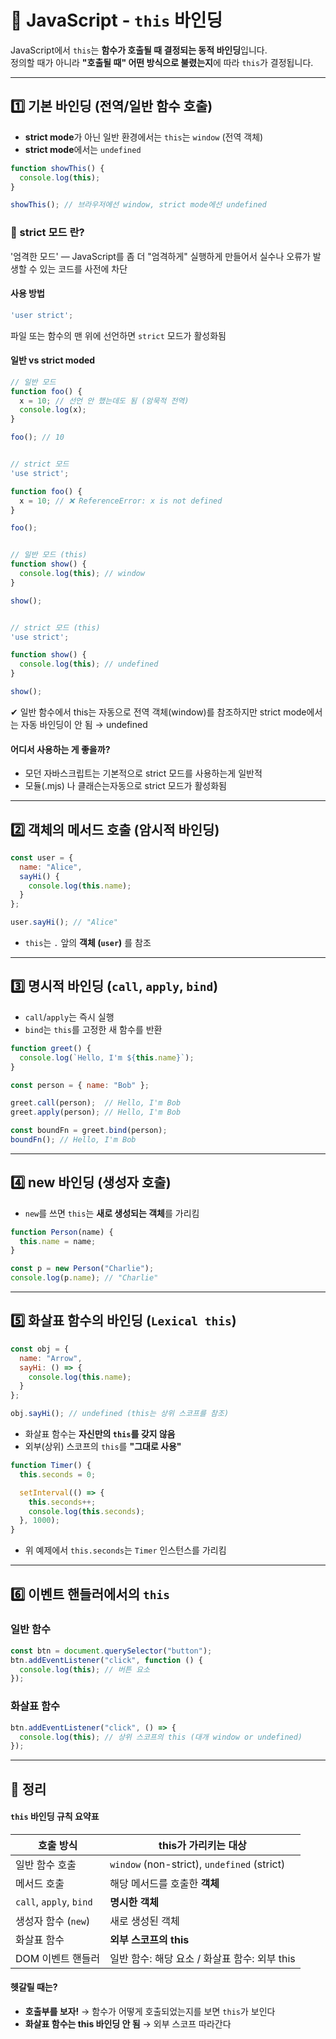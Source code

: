 # 🔗 JavaScript - `this` 바인딩

JavaScript에서 `this`는 **함수가 호출될 때 결정되는 동적 바인딩**입니다.  
정의할 때가 아니라 **"호출될 때" 어떤 방식으로 불렸는지**에 따라 `this`가 결정됩니다.

---

## 1️⃣ 기본 바인딩 (전역/일반 함수 호출)

- **strict mode**가 아닌 일반 환경에서는 `this`는 `window` (전역 객체)
- **strict mode**에서는 `undefined`

```js
function showThis() {
  console.log(this);
}

showThis(); // 브라우저에선 window, strict mode에선 undefined
```

### 🔐 strict 모드 란?

'엄격한 모드' — JavaScript를 좀 더 "엄격하게" 실행하게 만들어서 실수나 오류가 발생할 수 있는 코드를 사전에 차단

#### 사용 방법

```js
'user strict';
```

파일 또는 함수의 맨 위에 선언하면 `strict` 모드가 활성화됨

#### 일반 vs strict moded

```js
// 일반 모드 
function foo() {
  x = 10; // 선언 안 했는데도 됨 (암묵적 전역)
  console.log(x);
}

foo(); // 10


// strict 모드
'use strict';

function foo() {
  x = 10; // ❌ ReferenceError: x is not defined
}

foo();


// 일반 모드 (this)
function show() {
  console.log(this); // window
}

show();


// strict 모드 (this)
'use strict';

function show() {
  console.log(this); // undefined
}

show();
```

✔ 일반 함수에서 this는 자동으로 전역 객체(window)를 참조하지만 strict mode에서는 자동 바인딩이 안 됨 → undefined

#### 어디서 사용하는 게 좋을까?

- 모던 자바스크립트는 기본적으로 strict 모드를 사용하는게 일반적
- 모듈(.mjs) 나 클래슨는자동으로 strict 모드가 활성화됨 

---

## 2️⃣ 객체의 메서드 호출 (암시적 바인딩)

```js
const user = {
  name: "Alice",
  sayHi() {
    console.log(this.name);
  }
};

user.sayHi(); // "Alice"
```

- `this`는 `.` 앞의 **객체 (`user`)** 를 참조

---

## 3️⃣ 명시적 바인딩 (`call`, `apply`, `bind`)

- `call`/`apply`는 즉시 실행
- `bind`는 `this`를 고정한 새 함수를 반환

```js
function greet() {
  console.log(`Hello, I'm ${this.name}`);
}

const person = { name: "Bob" };

greet.call(person);  // Hello, I'm Bob
greet.apply(person); // Hello, I'm Bob

const boundFn = greet.bind(person);
boundFn(); // Hello, I'm Bob
```

---

## 4️⃣ new 바인딩 (생성자 호출)

- `new`를 쓰면 `this`는 **새로 생성되는 객체**를 가리킴

```js
function Person(name) {
  this.name = name;
}

const p = new Person("Charlie");
console.log(p.name); // "Charlie"
```

---

## 5️⃣ 화살표 함수의 바인딩 (`Lexical this`)

```js
const obj = {
  name: "Arrow",
  sayHi: () => {
    console.log(this.name);
  }
};

obj.sayHi(); // undefined (this는 상위 스코프를 참조)
```

- 화살표 함수는 **자신만의 `this`를 갖지 않음**
- 외부(상위) 스코프의 `this`를 **"그대로 사용"**

```js
function Timer() {
  this.seconds = 0;

  setInterval(() => {
    this.seconds++;
    console.log(this.seconds);
  }, 1000);
}
```

- 위 예제에서 `this.seconds`는 `Timer` 인스턴스를 가리킴

---

## 6️⃣ 이벤트 핸들러에서의 `this`

### 일반 함수

```js
const btn = document.querySelector("button");
btn.addEventListener("click", function () {
  console.log(this); // 버튼 요소
});
```

### 화살표 함수

```js
btn.addEventListener("click", () => {
  console.log(this); // 상위 스코프의 this (대개 window or undefined)
});
```

---

## 🎯 정리

#### `this` 바인딩 규칙 요약표
| 호출 방식           | this가 가리키는 대상                          |
|----------------------|-----------------------------------------------|
| 일반 함수 호출       | `window` (non-strict), `undefined` (strict)   |
| 메서드 호출          | 해당 메서드를 호출한 **객체**                |
| `call`, `apply`, `bind` | **명시한 객체**                              |
| 생성자 함수 (`new`)  | 새로 생성된 객체                              |
| 화살표 함수          | **외부 스코프의 this**                        |
| DOM 이벤트 핸들러     | 일반 함수: 해당 요소 / 화살표 함수: 외부 this |

#### 헷갈릴 때는?

- **호출부를 보자!** → 함수가 어떻게 호출되었는지를 보면 `this`가 보인다
- **화살표 함수는 this 바인딩 안 됨** → 외부 스코프 따라간다
